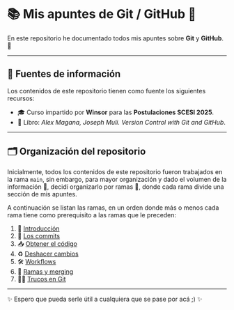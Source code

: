 # 📚 Mis apuntes de Git / GitHub 🐙

En este repositorio he documentado todos mis apuntes sobre **Git** y **GitHub**. 🚀

---

## 📖 Fuentes de información

Los contenidos de este repositorio tienen como fuente los siguientes recursos:

* 🎓 Curso impartido por **Winsor** para las **Postulaciones SCESI 2025**.
* 📘 Libro: *Alex Magana, Joseph Muli. Version Control with Git and GitHub*.

---

## 🗂️ Organización del repositorio

Inicialmente, todos los contenidos de este repositorio fueron trabajados en la rama `main`, sin embargo, para mayor organización y dado el volumen de la información 📑, decidí organizarlo por ramas 🌿, donde cada rama divide una sección de mis apuntes. 

A continuación se listan las ramas, en un orden donde más o menos cada rama tiene como prerequisito a las ramas que le preceden:

1. 📌 [Introducción](https://github.com/Shezitt/apuntes-git/tree/introduccion)
2. 📝 [Los commits](https://github.com/Shezitt/apuntes-git/tree/los-commits)
3. 📥 [Obtener el código](https://github.com/Shezitt/apuntes-git/tree/obtener-codigo)
4. ♻️ [Deshacer cambios](https://github.com/Shezitt/apuntes-git/tree/deshacer-cambios)
5. 🛠️ [Workflows](https://github.com/Shezitt/apuntes-git/tree/workflows)
6. 🌳 [Ramas y merging](https://github.com/Shezitt/apuntes-git/tree/ramas-y-merging)
7. 🧙‍♂️ [Trucos en Git](https://github.com/Shezitt/apuntes-git/tree/trucos)

---

✨ Espero que pueda serle útil a cualquiera que se pase por acá ;) ✨
